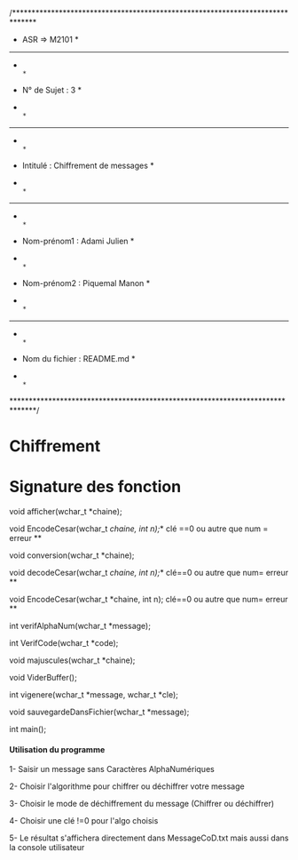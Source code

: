 /******************************************************************************
*  ASR => M2101                                                               *
*******************************************************************************
*                                                                             *
*  N° de Sujet :    3                                                          *
*                                                                             *
*******************************************************************************
*                                                                             *
*  Intitulé :   Chiffrement de messages                                                            *
*                                                                             *
*******************************************************************************
*                                                                             *
*  Nom-prénom1 :   Adami Julien                                               *
*                                                                             *
*  Nom-prénom2 :   Piquemal Manon                                             *
*                                                                             *
*******************************************************************************
*                                                                             *
*  Nom du fichier :    README.md                                              *
*                                                                             *
******************************************************************************/


# Chiffrement


# Signature des fonction

void afficher(wchar_t *chaine); 

void EncodeCesar(wchar_t *chaine, int n);** clé ==0 ou autre que num = erreur **

void conversion(wchar_t *chaine);

void decodeCesar(wchar_t *chaine, int n);** clé==0 ou autre que num= erreur **

void EncodeCesar(wchar_t *chaine, int n); clé==0 ou autre que num= erreur **

int verifAlphaNum(wchar_t *message);  

int VerifCode(wchar_t *code);

void majuscules(wchar_t *chaine);

void ViderBuffer();

int vigenere(wchar_t *message, wchar_t *cle);

void sauvegardeDansFichier(wchar_t *message); 


int main();


#### Utilisation du programme
1- Saisir un message sans Caractères AlphaNumériques

2- Choisir l'algorithme pour chiffrer ou déchiffrer votre message

3- Choisir le mode de déchiffrement du message (Chiffrer ou déchiffrer)

4- Choisir une clé !=0 pour l'algo choisis

5- Le résultat s'affichera directement dans MessageCoD.txt mais aussi dans la console utilisateur